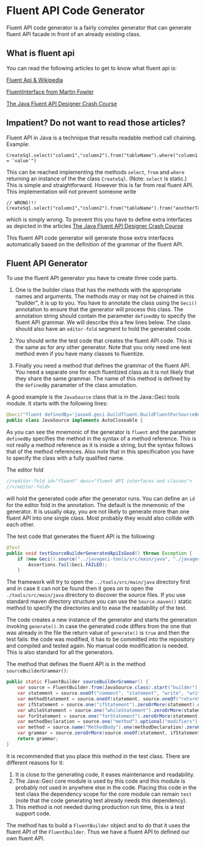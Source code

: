 # Fluent API Code Generator

Fluent API code generator is  a fairly complex generator that can generate fluent API facade in front of an already
existing class.

## What is fluent api

You can read the following articles to get to know what fluent api is:

[Fluent Api & Wikipedia](http://en.wikipedia.org/wiki/Fluent_interface)

[FluentInterface from Martin Fowler](http://martinfowler.com/bliki/FluentInterface.html)

[The Java Fluent API Designer Crash Course](http://java.dzone.com/articles/java-fluent-api-designer-crash)

## Impatient? Do not want to read those articles?

Fluent API in Java is a technique that results readable method call chaining. Example:


    CreateSql.select("column1","column2").from("tableName").where("column1 = 'value'")

This can be reached implementing the methods `select`, `from` and `where` returning an instance of the the 
class `CreateSql`. (Note: `select` is static.) This is simple and straightforward. However this is far from 
real fluent API. This implementation will not prevent someone write

    // WRONG!!!
    CreateSql.select("column1","column2").from("tableName").from("anotherTable")    

which is simply wrong. To prevent this you have to define extra interfaces as depicted in the articles 
[The Java Fluent API Designer Crash Course](http://java.dzone.com/articles/java-fluent-api-designer-crash) 

This fluent API code generator will generate those extra interfaces automatically based on the definition of the
grammar of the fluent API.

## Fluent API Generator

To use the fluent API generator you have to create three code parts. 

1. One is the builder class that has the methods
with the appropriate names and arguments. The methods may or may not be chained in this "builder", it is up to you.
You have to annotate the class using the `Geci()` annotation to ensure that the generator will process this class.
The annotation string should contain the parameter `definedBy` to specify the fluent API grammar. We will describe
this a few lines below. The class should also have an `editor-fold` segment to hold the generated code.

2. You should write the test code that creates the fluent API code. This is the same as for any other generator. Note
that you only need one test method even if you have many classes to fluentize.

3. Finally you need a method that defines the grammar of the fluent API. You need a separate one for each fluentized
class as it is not likely that they share the same grammar. The name of this method is defined by the `definedBy`
parameter of the class annotation.

A good example is the `JavaSource` class that is in the Java::Geci tools module. It starts with the following lines:
```java
@Geci("fluent definedBy='javax0.geci.buildfluent.BuildFluentForSourceBuilder::sourceBuilderGrammar'")
public class JavaSource implements AutoCloseable {
```

As you can see the mnemonic of the generator is `fluent` and the parameter `definedBy` specifies the method in the
syntax of a method reference. This is not really a method reference as it is inside a string, but the syntax follows
that of the method references. Also note that in this specification you have to specify the class with a fully
qualified name.

The editor fold 

```java
//<editor-fold id="fluent" desc="fluent API interfaces and classes">
//</editor-fold>
```

will hold the generated code after the generator runs. You can define an `id` for the editor fold in the annotation.
The default is the mnemonic of the generator. It is usually okay, you are not likely to generate more than one
fluent API into one single class. Most probably they would also collide with each other.

The test code that generates the fluent API is the following:

```java
@Test
public void testSourceBuilderGeneratedApiIsGood() throws Exception {
    if (new Geci().source("../javageci-tools/src/main/java", "./javageci-tools/src/main/java").register(new Fluent()).generate()) {
        Assertions.fail(Geci.FAILED);
    }
```

The framework will try to open the `../tools/src/main/java` directory first and in case it can not be found then
it goes on to open the `./tools/src/main/java` directory to discover the source files. If you use standard maven
directory structure you can use the `Source.maven()` static method to specify the directories and to ease the
readability of the test.

The code creates a new instance of the generator and starts the generation invoking `generate()`. In case the generated
code differs from the one that was already in the file the return value of `generate()` is `true` and then the test
fails: the code was modified, it has to be committed into the repository and compiled and tested again. No manual 
code modification is needed. This is also standard for all the generators.

The method that defines the fluent API is in the method `sourceBuilderGrammar()`:

```java
public static FluentBuilder sourceBuilderGrammar() {
    var source = FluentBuilder.from(JavaSource.class).start("builder").fluentType("Builder").implement("AutoCloseable").exclude("close");
    var statement = source.oneOf("comment", "statement", "write", "write_r", "write_l", "newline", "open");
    var methodStatement = source.oneOf(statement, source.oneOf("returnStatement()", "returnStatement(String,Object[])"));
    var ifStatement = source.one("ifStatement").zeroOrMore(statement).optional(source.one("elseStatement").zeroOrMore(statement));
    var whileStatement = source.one("whileStatement").zeroOrMore(statement);
    var forStatement = source.one("forStatement").zeroOrMore(statement);
    var methodDeclaration = source.one("method").optional("modifiers").optional("returnType").optional("exceptions").oneOf("noArgs", "args");
    var method = source.name("MethodBody").one(methodDeclaration).zeroOrMore(methodStatement);
    var grammar = source.zeroOrMore(source.oneOf(statement, ifStatement, whileStatement, forStatement, method)).one("toString");
    return grammar;
}
```

It is recommended that you place this method in the test class. There are different reasons for it:

1. It is close to the generating code, it eases maintenance and readability.
1. The Java::Geci core module is used by this code and this module is probably not used in anywhere else in the code.
   Placing this code in the test class the dependency scope for the core module can remain `test` (note that the code
   generating test already needs this dependency).
1. This method is not needed during production run time, this is a test support code.

The method has to build a `FluentBuilder` object and to do that it uses the fluent API of the `FluentBuilder`. Thus
we have a fluent API to defined our own fluent API.   